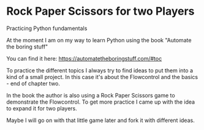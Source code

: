 # Rock Paper Scissors for two Players
 Practicing Python fundamentals

At the moment I am on my way to learn Python using the book "Automate the boring stuff"

You can find it here: https://automatetheboringstuff.com/#toc

To practice the different topics I always try to find ideas to put them into a kind of a small project. In this case it's about the Flowcontrol and the basics - end of chapter two.

In the book the author is also using a Rock Paper Scissors game to demonstrate the Flowcontrol.
To get more practice I came up with the idea to expand it for two players.

Maybe I will go on with that little game later and fork it with different ideas.